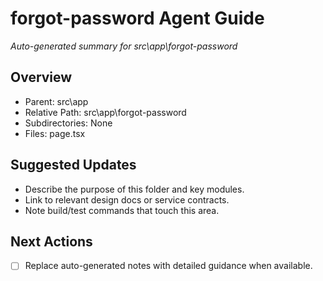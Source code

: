 ﻿# forgot-password Agent Guide
*Auto-generated summary for src\app\forgot-password*

## Overview
- Parent: src\app
- Relative Path: src\app\forgot-password
- Subdirectories: None
- Files: page.tsx

## Suggested Updates
- Describe the purpose of this folder and key modules.
- Link to relevant design docs or service contracts.
- Note build/test commands that touch this area.

## Next Actions
- [ ] Replace auto-generated notes with detailed guidance when available.
